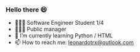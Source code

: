 ### Hello there 😄

- 👨🏻‍💻 Software Engineer Student 1/4
- 👨🏻‍💼 Public manager
- 🌱 I’m currently learning Python / HTML
- 📫 How to reach me: leonardotrx@outlook.com
